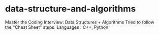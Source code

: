 # data-structure-and-algorithms
Master the Coding Interview: Data Structures + Algorithms
Tried to follow the "Cheat Sheet" steps.
Languages : C++, Python
